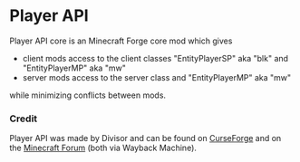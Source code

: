 # Player API

Player API core is an Minecraft Forge core mod which gives

* client mods access to the client classes "EntityPlayerSP" aka "blk" and "EntityPlayerMP" aka "mw"
* server mods access to the server class and "EntityPlayerMP" aka "mw"

while minimizing conflicts between mods.

### Credit

Player API was made by Divisor and can be found on [CurseForge](https://web.archive.org/web/20221202092845/https://www.curseforge.com/minecraft/mc-mods/player-api) and on the [Minecraft Forum](https://web.archive.org/web/20170914045249/http://www.minecraftforum.net/forums/mapping-and-modding/minecraft-mods/1277996-player-api) (both via Wayback Machine).

